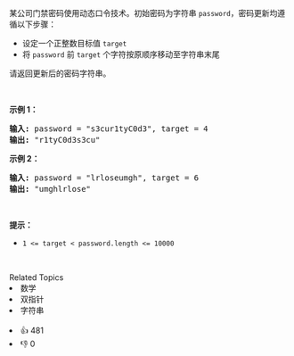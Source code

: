 <p>某公司门禁密码使用动态口令技术。初始密码为字符串 <code>password</code>，密码更新均遵循以下步骤：</p>

<ul> 
 <li>设定一个正整数目标值 <code>target</code></li> 
 <li>将 <code>password</code> 前 <code>target</code> 个字符按原顺序移动至字符串末尾</li> 
</ul>

<p>请返回更新后的密码字符串。</p>

<p>&nbsp;</p>

<p><strong>示例 1：</strong></p>

<pre>
<strong>输入:</strong> password = "s3cur1tyC0d3", target = 4
<strong>输出:</strong> "r1tyC0d3s3cu"
</pre>

<p><strong>示例 2：</strong></p>

<pre>
<strong>输入:</strong> password = "lrloseumgh", target = 6
<strong>输出:&nbsp;</strong>"umghlrlose"
</pre>

<p>&nbsp;</p>

<p><strong>提示：</strong></p>

<ul> 
 <li><code>1 &lt;= target&nbsp;&lt; password.length &lt;= 10000</code></li> 
</ul>

<p>&nbsp;</p>

<div><div>Related Topics</div><div><li>数学</li><li>双指针</li><li>字符串</li></div></div><br><div><li>👍 481</li><li>👎 0</li></div>